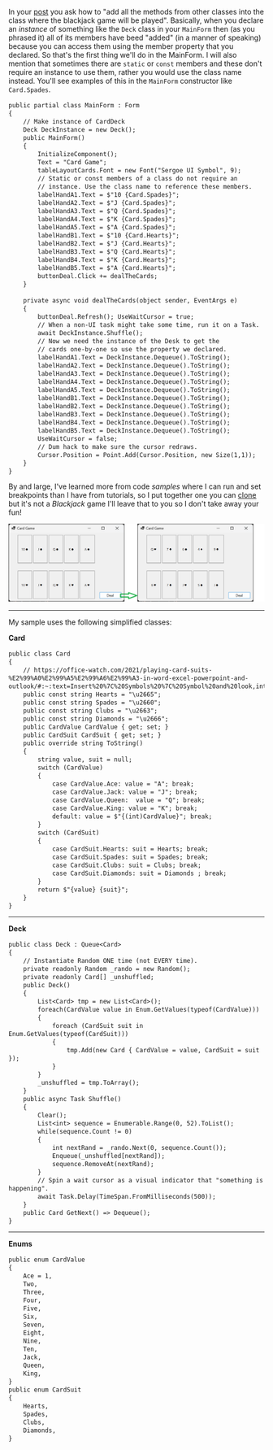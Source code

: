 In your [post](https://stackoverflow.com/q/74744618/5438626) you ask how to "add all the methods from other classes into the class where the blackjack game will be played". Basically, when you declare an _instance_ of something like the `Deck` class in your `MainForm` then (as you phrased it) all of its members have beed "added" (in a manner of speaking) because you can access them using the member property that you declared. So that's the first thing we'll do in the MainForm. I will also mention that sometimes there are `static` or `const` members and these don't require an instance to use them, rather you would use the class name instead. You'll see examples of this in the `MainForm` constructor like `Card.Spades`.

    public partial class MainForm : Form
    {
        // Make instance of CardDeck
        Deck DeckInstance = new Deck();
        public MainForm()
        {
            InitializeComponent();
            Text = "Card Game";
            tableLayoutCards.Font = new Font("Sergoe UI Symbol", 9);
            // Static or const members of a class do not require an
            // instance. Use the class name to reference these members.
            labelHandA1.Text = $"10 {Card.Spades}";
            labelHandA2.Text = $"J {Card.Spades}";
            labelHandA3.Text = $"Q {Card.Spades}";
            labelHandA4.Text = $"K {Card.Spades}";
            labelHandA5.Text = $"A {Card.Spades}";
            labelHandB1.Text = $"10 {Card.Hearts}";
            labelHandB2.Text = $"J {Card.Hearts}";
            labelHandB3.Text = $"Q {Card.Hearts}";
            labelHandB4.Text = $"K {Card.Hearts}";
            labelHandB5.Text = $"A {Card.Hearts}";
            buttonDeal.Click += dealTheCards;
        }

        private async void dealTheCards(object sender, EventArgs e)
        {
            buttonDeal.Refresh(); UseWaitCursor = true;
            // When a non-UI task might take some time, run it on a Task.
            await DeckInstance.Shuffle();
            // Now we need the instance of the Desk to get the
            // cards one-by-one so use the property we declared.
            labelHandA1.Text = DeckInstance.Dequeue().ToString();
            labelHandA2.Text = DeckInstance.Dequeue().ToString();
            labelHandA3.Text = DeckInstance.Dequeue().ToString();
            labelHandA4.Text = DeckInstance.Dequeue().ToString();
            labelHandA5.Text = DeckInstance.Dequeue().ToString();
            labelHandB1.Text = DeckInstance.Dequeue().ToString();
            labelHandB2.Text = DeckInstance.Dequeue().ToString();
            labelHandB3.Text = DeckInstance.Dequeue().ToString();
            labelHandB4.Text = DeckInstance.Dequeue().ToString();
            labelHandB5.Text = DeckInstance.Dequeue().ToString();
            UseWaitCursor = false;
            // Dum hack to make sure the cursor redraws.
            Cursor.Position = Point.Add(Cursor.Position, new Size(1,1));
        }
    }


By and large, I've learned more from code _samples_ where I can run and set breakpoints than I have from tutorials, so I put together one you can [clone](https://github.com/IVSoftware/card-game-00.git) but it's not a _Blackjack_ game I'll leave that to you so I don't take away your fun!

![screenshot](https://github.com/IVSoftware/card-game-00/blob/master/card-game-00/Screenshots/screenshot.png)

***
My sample uses the following simplified classes:

**Card**

    public class Card
    {
        // https://office-watch.com/2021/playing-card-suits-%E2%99%A0%E2%99%A5%E2%99%A6%E2%99%A3-in-word-excel-powerpoint-and-outlook/#:~:text=Insert%20%7C%20Symbols%20%7C%20Symbol%20and%20look,into%20the%20character%20code%20box.
        public const string Hearts = "\u2665";
        public const string Spades = "\u2660";
        public const string Clubs = "\u2663";
        public const string Diamonds = "\u2666";
        public CardValue CardValue { get; set; }
        public CardSuit CardSuit { get; set; }
        public override string ToString()
        {
            string value, suit = null;
            switch (CardValue)
            {
                case CardValue.Ace: value = "A"; break;
                case CardValue.Jack: value = "J"; break;
                case CardValue.Queen:  value = "Q"; break;
                case CardValue.King: value = "K"; break;
                default: value = $"{(int)CardValue}"; break;
            }
            switch (CardSuit)
            {
                case CardSuit.Hearts: suit = Hearts; break;
                case CardSuit.Spades: suit = Spades; break;
                case CardSuit.Clubs: suit = Clubs; break;
                case CardSuit.Diamonds: suit = Diamonds ; break;
            }
            return $"{value} {suit}";
        }
    }

***
**Deck**

    public class Deck : Queue<Card>
    {
        // Instantiate Random ONE time (not EVERY time).
        private readonly Random _rando = new Random();
        private readonly Card[] _unshuffled;
        public Deck()
        {
            List<Card> tmp = new List<Card>();
            foreach(CardValue value in Enum.GetValues(typeof(CardValue)))
            {
                foreach (CardSuit suit in Enum.GetValues(typeof(CardSuit)))
                {
                    tmp.Add(new Card { CardValue = value, CardSuit = suit });
                }
            }
            _unshuffled = tmp.ToArray();
        }
        public async Task Shuffle()
        {
            Clear();
            List<int> sequence = Enumerable.Range(0, 52).ToList();
            while(sequence.Count != 0)
            {
                int nextRand = _rando.Next(0, sequence.Count());
                Enqueue(_unshuffled[nextRand]);
                sequence.RemoveAt(nextRand);
            }
            // Spin a wait cursor as a visual indicator that "something is happening".
            await Task.Delay(TimeSpan.FromMilliseconds(500)); 
        }
        public Card GetNext() => Dequeue();
    }

***
**Enums**

    public enum CardValue
    {
        Ace = 1,
        Two,
        Three,
        Four,
        Five,
        Six,
        Seven,
        Eight,
        Nine,
        Ten,
        Jack,
        Queen,
        King,
    }
    public enum CardSuit
    {
        Hearts,
        Spades,
        Clubs,
        Diamonds,
    }
